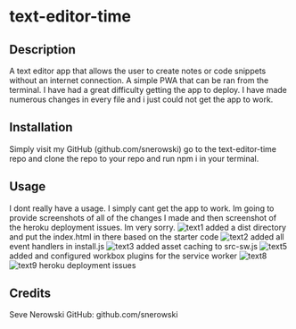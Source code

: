 # text-editor-time

## Description 
A text editor app that allows the user to create notes or code snippets without an internet connection. A simple PWA that can be ran from the terminal. I have had a great difficulty getting the app to deploy. I  have made numerous changes in every file and i just could not get the app to work.

## Installation 
Simply visit my GitHub (github.com/snerowski) go to the text-editor-time repo and clone the repo to your repo and run npm i in your terminal.

## Usage 
I dont really have a usage. I simply cant get the app to work. Im going to provide screenshots of all of the changes I made and then screenshot of the heroku deployment issues. Im very sorry.
![text1](https://user-images.githubusercontent.com/118015679/223875583-aaecfc13-ae3e-4995-b286-ac1591cf75e1.png)
added a dist directory and put the index.html in there based on the starter code
![text2](https://user-images.githubusercontent.com/118015679/223875796-3417ec2c-9c3b-4c0e-9291-5a5a4b8dd09e.png)
added all event handlers in install.js
![text3](https://user-images.githubusercontent.com/118015679/223875944-5aa6a248-42fc-435c-8dfe-8b97019adcbd.png)
added asset caching to src-sw.js
![text5](https://user-images.githubusercontent.com/118015679/223876078-06869e93-1e3c-49e9-9eb2-053e024ec62e.png)
added and configured workbox plugins for the service worker
![text8](https://user-images.githubusercontent.com/118015679/223876227-eff677aa-9d6d-4ead-b13f-f3a7f5d4505b.png)
![text9](https://user-images.githubusercontent.com/118015679/223876235-5c191474-f8f5-4894-bdd4-0b472dd75258.png)
heroku deployment issues 

## Credits 
Seve Nerowski 
GitHub: github.com/snerowski
